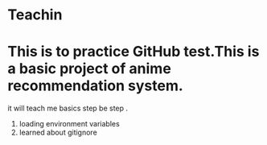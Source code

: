 # Teachin

# This is to practice GitHub test.This is a basic project of anime recommendation system. 
it will teach me basics step be step . 
1) loading environment variables 
2) learned about gitignore
